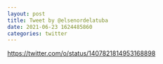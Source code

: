 ```yaml
--- 
layout: post 
title: Tweet by @elsenordelatuba 
date: 2021-06-23 1624485860 
categories: twitter 
--- 
```

https://twitter.com/o/status/1407821814953168898